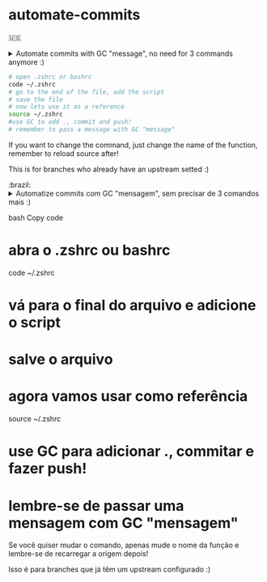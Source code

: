 # automate-commits

:us:

<details>
<summary>Automate commits with GC "message", no need for 3 commands anymore :)

```bash
# open .zshrc or bashrc
code ~/.zshrc
# go to the end of the file, add the script
# save the file
# now lets use it as a reference
source ~/.zshrc
#use GC to add ., commit and push!
# remember to pass a message with GC "message"
```

If you want to change the command, just change the name of the function, remember to reload source after!

This is for branches who already have an upstream setted :)</summary>

</details>
:brazil:

<details> 
<summary> Automatize commits com GC "mensagem", sem precisar de 3 comandos mais :)

bash
Copy code

# abra o .zshrc ou bashrc

code ~/.zshrc

# vá para o final do arquivo e adicione o script

# salve o arquivo

# agora vamos usar como referência

source ~/.zshrc

# use GC para adicionar ., commitar e fazer push!

# lembre-se de passar uma mensagem com GC "mensagem"

Se você quiser mudar o comando, apenas mude o nome da função e lembre-se de recarregar a origem depois!

Isso é para branches que já têm um upstream configurado :) </summary>

</details>

